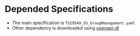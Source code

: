 # Depended Specifications

- The main specification is `TS29549_SS_GroupManagement.yaml`
- Other dependency is downloaded using [openapi-dl](https://github.com/nuk-icslab/openapi-dl)
